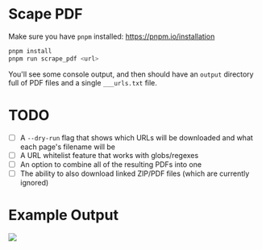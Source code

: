 # Scape PDF

Make sure you have `pnpm` installed: https://pnpm.io/installation

```sh
pnpm install
pnpm run scrape_pdf <url>
```

You'll see some console output, and then should have an `output` directory full of PDF files and a single `___urls.txt` file.

# TODO

- [ ] A `--dry-run` flag that shows which URLs will be downloaded and what each page's filename will be
- [ ] A URL whitelist feature that works with globs/regexes
- [ ] An option to combine all of the resulting PDFs into one
- [ ] The ability to also download linked ZIP/PDF files (which are currently ignored)

# Example Output

![](./scrape-pdf-output-demo.gif)